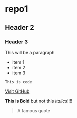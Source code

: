 # repo1

## Header 2

### Header 3

This will be a paragraph 

- item 1
- item 2
- item 3

`This is code`

[Visit GitHub](https://github.com)

**This is Bold** but not this _italics_!!!!

>A famous quote
